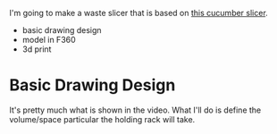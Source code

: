 I'm going to make a waste slicer that is based on [this cucumber slicer](https://youtu.be/FZnTdPuAecs?t=54).

- basic drawing design
- model in F360
- 3d print
# Basic Drawing Design
It's pretty much what is shown in the video.  What I'll do is define the volume/space particular the holding rack will take.